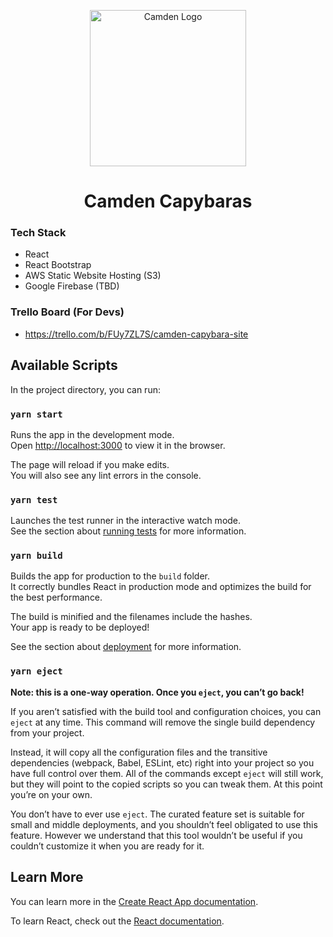 <p align="center">
  <img src="https://scontent-lhr8-1.xx.fbcdn.net/v/t1.0-9/p960x960/36867593_406766949833688_7835883466062299136_o.jpg?_nc_cat=102&_nc_sid=85a577&_nc_ohc=eZLRx0Acq6sAX_72l3f&_nc_ht=scontent-lhr8-1.xx&_nc_tp=6&oh=50af4ae90a2aeb31ae4e6ec47a67ab3e&oe=5F2D23E9"
       alt="Camden Logo"
       width="250" 
       height="250"/>
</p>

<h1 align="center">Camden Capybaras</h1>


### Tech Stack
- React
- React Bootstrap
- AWS Static Website Hosting (S3)
- Google Firebase (TBD)

### Trello Board (For Devs)
- https://trello.com/b/FUy7ZL7S/camden-capybara-site

## Available Scripts

In the project directory, you can run:

### `yarn start`

Runs the app in the development mode.<br />
Open [http://localhost:3000](http://localhost:3000) to view it in the browser.

The page will reload if you make edits.<br />
You will also see any lint errors in the console.

### `yarn test`

Launches the test runner in the interactive watch mode.<br />
See the section about [running tests](https://facebook.github.io/create-react-app/docs/running-tests) for more information.

### `yarn build`

Builds the app for production to the `build` folder.<br />
It correctly bundles React in production mode and optimizes the build for the best performance.

The build is minified and the filenames include the hashes.<br />
Your app is ready to be deployed!

See the section about [deployment](https://facebook.github.io/create-react-app/docs/deployment) for more information.

### `yarn eject`

**Note: this is a one-way operation. Once you `eject`, you can’t go back!**

If you aren’t satisfied with the build tool and configuration choices, you can `eject` at any time. This command will remove the single build dependency from your project.

Instead, it will copy all the configuration files and the transitive dependencies (webpack, Babel, ESLint, etc) right into your project so you have full control over them. All of the commands except `eject` will still work, but they will point to the copied scripts so you can tweak them. At this point you’re on your own.

You don’t have to ever use `eject`. The curated feature set is suitable for small and middle deployments, and you shouldn’t feel obligated to use this feature. However we understand that this tool wouldn’t be useful if you couldn’t customize it when you are ready for it.

## Learn More

You can learn more in the [Create React App documentation](https://facebook.github.io/create-react-app/docs/getting-started).

To learn React, check out the [React documentation](https://reactjs.org/).
